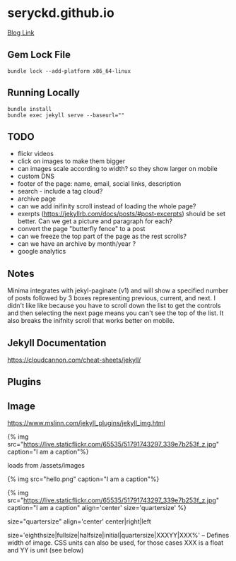 # seryckd.github.io

[Blog Link](https://seryckd.github.io)

## Gem Lock File

```
bundle lock --add-platform x86_64-linux
```

## Running Locally

```
bundle install
bundle exec jekyll serve --baseurl=""
```

## TODO

- flickr videos
- click on images to make them bigger
- can images scale according to width? so they show larger on mobile
- custom DNS
- footer of the page: name, email, social links, description
- search - include a tag cloud?
- archive page
- can we add inifinity scroll instead of loading the whole page?
- exerpts (https://jekyllrb.com/docs/posts/#post-excerpts) should be set better.  Can we get a picture and paragraph for each?
- convert the page "butterfly fence" to a post
- can we freeze the top part of the page as the rest scrolls?
- can we have an archive by month/year ?
- google analytics

## Notes

Minima integrates with jekyl-paginate (v1) and will show a specified number of posts followed by 3 boxes representing previous, current, and next.  I didn't like like because you have to scroll down the list to get the controls and then selecting the next page means you can't see the top of the list.  It also breaks the inifnity scroll that works better on mobile.

## Jekyll Documentation

https://cloudcannon.com/cheat-sheets/jekyll/

## Plugins

## Image

https://www.mslinn.com/jekyll_plugins/jekyll_img.html

{% img src="https://live.staticflickr.com/65535/51791743297_339e7b253f_z.jpg" caption="I am a caption"%}

loads from /assets/images

{% img src="hello.png" caption="I am a caption"%}


{% img src="https://live.staticflickr.com/65535/51791743297_339e7b253f_z.jpg" caption="I am a caption" align='center' size='quartersize' %}

size="quartersize"
align='center' center|right|left

size='eighthsize|fullsize|halfsize|initial|quartersize|XXXYY|XXX%' – Defines width of image.
CSS units can also be used, for those cases XXX is a float and YY is unit (see below)


